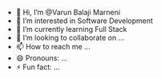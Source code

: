 - 👋 Hi, I’m @Varun Balaji Marneni
- 👀 I’m interested in Software Development
- 🌱 I’m currently learning Full Stack 
- 💞️ I’m looking to collaborate on ...
- 📫 How to reach me ...
- 😄 Pronouns: ...
- ⚡ Fun fact: ...

<!---
varunbalaji167/varunbalaji167 is a ✨ special ✨ repository because its `README.md` (this file) appears on your GitHub profile.
You can click the Preview link to take a look at your changes.
--->
